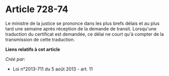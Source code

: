 # Article 728-74

Le ministre de la justice se prononce dans les plus brefs délais et au plus tard une semaine après réception de la demande de
transit. Lorsqu'une traduction du certificat est demandée, ce délai ne court qu'à compter de la transmission de cette
traduction.

**Liens relatifs à cet article**

_Créé par_:

  - Loi n°2013-711 du 5 août 2013 - art. 11
